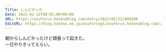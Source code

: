 ```yaml
---
Title: しんどかった
Date: 2022-02-22T00:01:00+09:00
URL: https://asuforce.hatenablog.com/entry/2022/02/22/000100
EditURL: https://blog.hatena.ne.jp/asuforcegt/asuforce.hatenablog.com/atom/entry/13574176438065987819
---
```


朝からしんどかったけど頑張って起きた。  
一日やりきってえらい。
